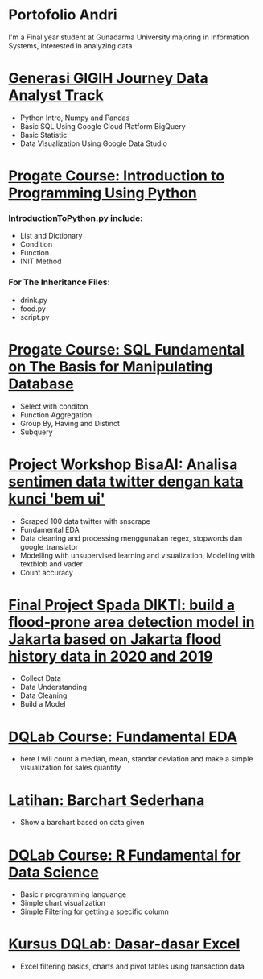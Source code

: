 # Portofolio Andri
I'm a Final year student at Gunadarma University majoring in Information Systems, interested in analyzing data

# [Generasi GIGIH Journey Data Analyst Track](https://github.com/andri748/GenerasiGIGIHJourneyDoc)
* Python Intro, Numpy and Pandas
* Basic SQL Using Google Cloud Platform BigQuery
* Basic Statistic
* Data Visualization Using Google Data Studio

# [Progate Course: Introduction to Programming Using Python](https://github.com/andri748/Progate-Introduction-to-Python)
### IntroductionToPython.py include:
* List and Dictionary
* Condition
* Function
* INIT Method
### For The Inheritance Files:
* drink.py
* food.py
* script.py

# [Progate Course: SQL Fundamental on The Basis for Manipulating Database](https://github.com/andri748/Progate-SQL-Fundamental-on-The-Basis-for-Manipulating-Data/blob/main/SQLFundamental.sql)
* Select with conditon
* Function Aggregation
* Group By, Having and Distinct
* Subquery

# [Project Workshop BisaAI: Analisa sentimen data twitter dengan kata kunci 'bem ui'](https://github.com/andri748/AnalisaSentimenDataTwitterBemUI)
* Scraped 100 data twitter with snscrape
* Fundamental EDA 
* Data cleaning and processing menggunakan regex, stopwords dan google_translator
* Modelling with unsupervised learning and visualization, Modelling with textblob and vader
* Count accuracy

# [Final Project Spada DIKTI: build a flood-prone area detection model in Jakarta based on Jakarta flood history data in 2020 and 2019](https://github.com/andri748/SpadaDIKTIProjekAkhir)
* Collect Data
* Data Understanding
* Data Cleaning
* Build a Model

# [DQLab Course: Fundamental EDA](https://github.com/andri748/DQLabCourseFundaEDA)
* here I will count a median, mean, standar deviation and make a simple visualization for sales quantity

# [Latihan: Barchart Sederhana](https://github.com/andri748/ITskillsBarchartFunda)
* Show a barchart based on data given

# [DQLab Course: R Fundamental for Data Science](https://github.com/andri748/DQLabCourseFundaRforDS)
* Basic r programming languange
* Simple chart visualization
* Simple Filtering for getting a specific column

# [Kursus DQLab: Dasar-dasar Excel](https://github.com/andri748/BasicExcel)
* Excel filtering basics, charts and pivot tables using transaction data
